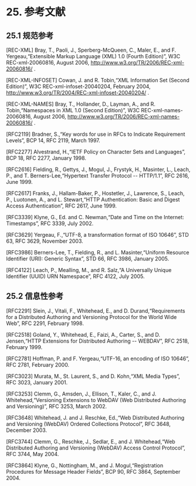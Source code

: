 # 25. 参考文献

## 25.1 规范参考

[REC-XML] Bray, T., Paoli, J., Sperberg-McQueen, C., Maler, E., and F. Yergeau,“Extensible Markup Language (XML) 1.0 (Fourth Edition)”, W3C REC-xml-20060816, August 2006, <http://www.w3.org/TR/2006/REC-xml-20060816/> .

[REC-XML-INFOSET] Cowan, J. and R. Tobin,“XML Information Set (Second Edition)”, W3C REC-xml-infoset-20040204, February 2004, <http://www.w3.org/TR/2004/REC-xml-infoset-20040204/> .

[REC-XML-NAMES] Bray, T., Hollander, D., Layman, A., and R. Tobin,“Namespaces in XML 1.0 (Second Edition)”, W3C REC-xml-names-20060816, August 2006, <http://www.w3.org/TR/2006/REC-xml-names-20060816/> .

[RFC2119] Bradner, S.,“Key words for use in RFCs to Indicate Requirement Levels”, BCP 14, RFC 2119, March 1997.

[RFC2277] Alvestrand, H.,“IETF Policy on Character Sets and Languages”, BCP 18, RFC 2277, January 1998.

[RFC2616] Fielding, R., Gettys, J., Mogul, J., Frystyk, H., Masinter, L., Leach, P., and T. Berners-Lee,“Hypertext Transfer Protocol -- HTTP/1.1”, RFC 2616, June 1999.

[RFC2617] Franks, J., Hallam-Baker, P., Hostetler, J., Lawrence, S., Leach, P., Luotonen, A., and L. Stewart,“HTTP Authentication: Basic and Digest Access Authentication”, RFC 2617, June 1999.

[RFC3339] Klyne, G., Ed. and C. Newman,“Date and Time on the Internet: Timestamps”, RFC 3339, July 2002.

[RFC3629] Yergeau, F.,“UTF-8, a transformation format of ISO 10646”, STD 63, RFC 3629, November 2003.

[RFC3986] Berners-Lee, T., Fielding, R., and L. Masinter,“Uniform Resource Identifier (URI): Generic Syntax”, STD 66, RFC 3986, January 2005.

[RFC4122] Leach, P., Mealling, M., and R. Salz,“A Universally Unique Identifier (UUID) URN Namespace”, RFC 4122, July 2005.

## 25.2 信息性参考

[RFC2291] Slein, J., Vitali, F., Whitehead, E., and D. Durand,“Requirements for a Distributed Authoring and Versioning Protocol for the World Wide Web”, RFC 2291, February 1998.

[RFC2518] Goland, Y., Whitehead, E., Faizi, A., Carter, S., and D. Jensen,“HTTP Extensions for Distributed Authoring -- WEBDAV”, RFC 2518, February 1999.

[RFC2781] Hoffman, P. and F. Yergeau,“UTF-16, an encoding of ISO 10646”, RFC 2781, February 2000.

[RFC3023] Murata, M., St. Laurent, S., and D. Kohn,“XML Media Types”, RFC 3023, January 2001.

[RFC3253] Clemm, G., Amsden, J., Ellison, T., Kaler, C., and J. Whitehead,“Versioning Extensions to WebDAV (Web Distributed Authoring and Versioning)”, RFC 3253, March 2002.

[RFC3648] Whitehead, J. and J. Reschke, Ed.,“Web Distributed Authoring and Versioning (WebDAV) Ordered Collections Protocol”, RFC 3648, December 2003.

[RFC3744] Clemm, G., Reschke, J., Sedlar, E., and J. Whitehead,“Web Distributed Authoring and Versioning (WebDAV) Access Control Protocol”, RFC 3744, May 2004.

[RFC3864] Klyne, G., Nottingham, M., and J. Mogul,“Registration Procedures for Message Header Fields”, BCP 90, RFC 3864, September 2004.
